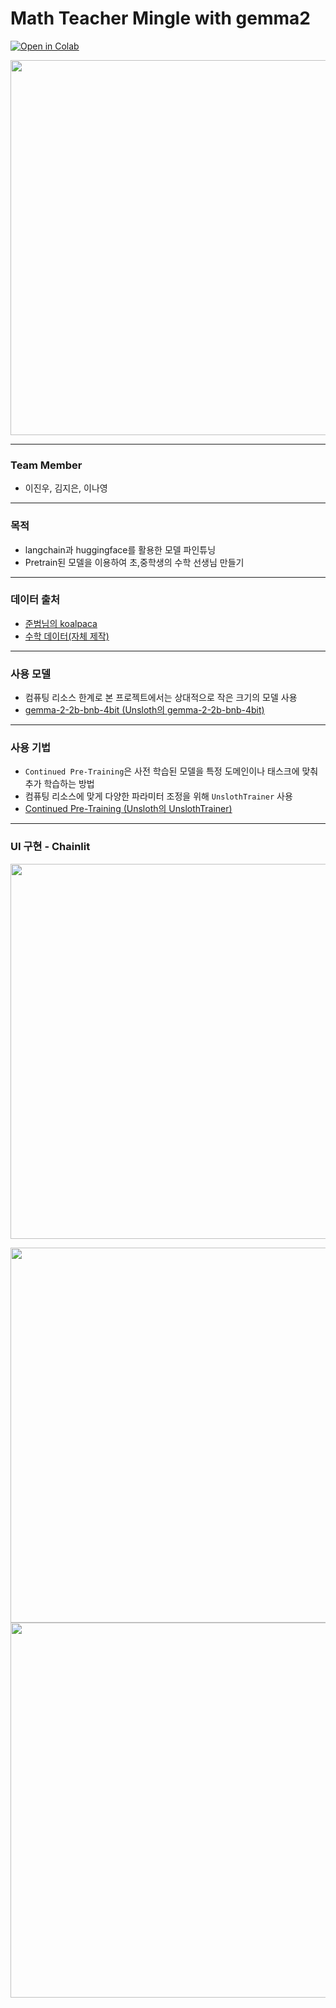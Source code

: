 # Math Teacher Mingle with gemma2
[![Open in Colab](https://colab.research.google.com/assets/colab-badge.svg)](https://colab.research.google.com/notebooks/gemma_sprint_notebook.ipynb)


<img src="https://huggingface.co/blog/assets/gemma2/thumbnail.jpg" width ="600" >

---
### Team Member
- 이진우, 김지은, 이나영
---
### 목적
- langchain과 huggingface를 활용한 모델 파인튜닝
- Pretrain된 모델을 이용하여 초,중학생의 수학 선생님 만들기
---
### 데이터 출처
- [준범님의 koalpaca](https://huggingface.co/datasets/beomi/KoAlpaca-v1.1a) <br>
- [수학 데이터(자체 제작)](https://huggingface.co/datasets/Envy1025/mathdata)
---
### 사용 모델
- 컴퓨팅 리소스 한계로 본 프로젝트에서는 상대적으로 작은 크기의 모델 사용
- [gemma-2-2b-bnb-4bit (Unsloth의 gemma-2-2b-bnb-4bit)](https://huggingface.co/unsloth/gemma-2-2b-bnb-4bit)
---
### 사용 기법
- `Continued Pre-Training`은 사전 학습된 모델을 특정 도메인이나 태스크에 맞춰 추가 학습하는 방법
- 컴퓨팅 리소스에 맞게 다양한 파라미터 조정을 위해 `UnslothTrainer` 사용
- [Continued Pre-Training (Unsloth의 UnslothTrainer)](https://devocean.sk.com/blog/techBoardDetail.do?ID=166285&boardType=techBlog)
---
### UI 구현 - Chainlit
[<img src ="https://github.com/user-attachments/assets/64ca578b-a4f0-4a4f-b876-bce21b5db1a6" width ="600">](https://chainlit.io/)

<img src ="https://github.com/user-attachments/assets/9bcaee06-dbe6-4054-acc1-783dcdb987df" width ="600">
<img src ="https://github.com/user-attachments/assets/8afcbf08-a187-471f-9b66-69c3c460cec0" width ="600">

